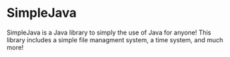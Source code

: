 # SimpleJava
SimpleJava is a Java library to simply the use of Java for anyone! This library includes a simple file managment system, a time system, and much more!

